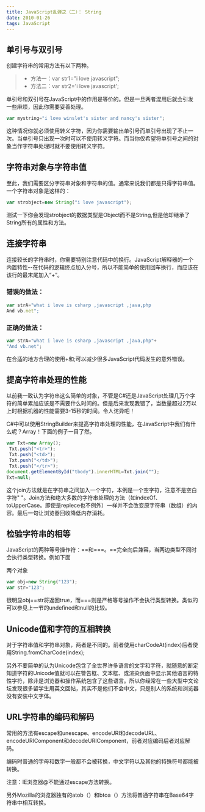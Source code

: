 ```yaml
---
title: JavaScript乱弹之（二）： String
date: 2010-01-26
tags: JavaScript
---
```


## 单引号与双引号

创建字符串的常用方法有以下两种。

> * 方法一：var str1="i love javascript";
> * 方法二：var str2='i love javascript';

单引号和双引号在JavaScript中的作用是等价的。但是一旦两者混用后就会引发一些麻烦，因此你需要妥善处理。

```js
var mystring="i love winslet's sister and nancy's sister";
```

这种情况你就必须使用转义字符，因为你需要输出单引号而单引号出现了不止一次。当单引号只出现一次时可以不使用转义字符。而当你仅希望将单引号之间的对象当作字符串处理时就不要使用转义字符。

## 字符串对象与字符串值

至此，我们需要区分字符串对象和字符串的值。通常来说我们都是只得字符串值。一个字符串对象是这样的：

```js
var strobject=new String("i love javascript");
```

测试一下你会发现strobject的数据类型是Object而不是String,但是他却继承了String所有的属性和方法。

## 连接字符串
连接较长的字符串时，你需要特别注意代码中的换行。JavaScript解释器的一个内置特性--在代码的逻辑终点加入分号，所以不能简单的使用回车换行，而应该在该行的最末尾加入“+”。

### 错误的做法：

```js
var strA="what i love is csharp ,javascript ,java,php
And vb.net";
```

### 正确的做法：

```js
var strA="what i love is csharp ,javascript ,java,php"+
"And vb.net";
```

在合适的地方合理的使用+和;可以减少很多JavaScript代码发生的意外错误。

## 提高字符串处理的性能
以前我一致认为字符串这么简单的对象，不管是C#还是JavaScript处理几万个字符的简单累加应该是不需要什么时间的。但是后来发现我错了，当数量超过2万以上时根据机器的性能需要3-15秒的时间。令人诧异吧！

C#中可以使用StringBuilder来提高字符串处理的性能，在JavaScript中我们有什么呢？Array！下面的例子一目了然。

```js
var Txt=new Array();
 Txt.push("<tr>");
 Txt.push("<td>");
 Txt.push("</td>");
 Txt.push("</tr>");
document.getElementById("tbody").innerHTML=Txt.join("");
Txt=null;
```
这个join方法就是在字符串之间加入一个字符，本例是一个空字符，注意不是空白字符" "。Join方法和绝大多数的字符串处理的方法（如indexOf、toUpperCase。即使是replece也不例外）一样并不会改变原字符串（数组）的内容。最后一句让浏览器回收降低内存消耗。

## 检验字符串的相等
JavaScript的两种等号操作符：==和===。==完全向后兼容，当两边类型不同时会执行类型转换。例如下面

两个对象

```js
var obj=new String("123");
var str="123";
```

很明显obj==str将返回true，而===则是严格等号操作不会执行类型转换。类似的可以参见上一节的undefined和null的比较。

## Unicode值和字符的互相转换
对于字符串值和字符串对象，两者是不同的。前者使用charCodeAt(index)后者使用String.fromCharCode(index);

另外不要简单的认为Unicode包含了全世界许多语言的文字和字符，就随意的断定知道字符的Unicode值就可以在警告框、文本框、或渲染页面中显示其他语言的特性字符，除非是浏览器和操作系统包含了这些语言。所以你经常在一些大型中文论坛发现很多留学生用英文回帖，其实不是他们不会中文，只是别人的系统和浏览器没有安装中文字体。

## URL字符串的编码和解码
常用的方法有escape和unescape、encodeURI和decodeURL、encodeURIComponent和decodeURIComponent，前者对应编码后者对应解码。

编码时普通的字母和数字一般都不会被转换，中文字符以及其他的特殊符号都能被转换。

注意：IE浏览器@不能通过escape方法转换。

另外Mozilla的浏览器独有的atob（）和btoa（）方法将普通字符串在Base64字符串中相互转换。
